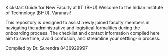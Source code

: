 Kickstart Guide for New Faculty at IIT (BHU)
Welcome to the Indian Institute of Technology (BHU), Varanasi!

This repository is designed to assist newly joined faculty members in navigating the administrative and logistical formalities during the onboarding process. The checklist and contact information compiled here aim to save time, avoid confusion, and streamline your settling-in process.

Compiled by
Dr. Surendra
8436929997
